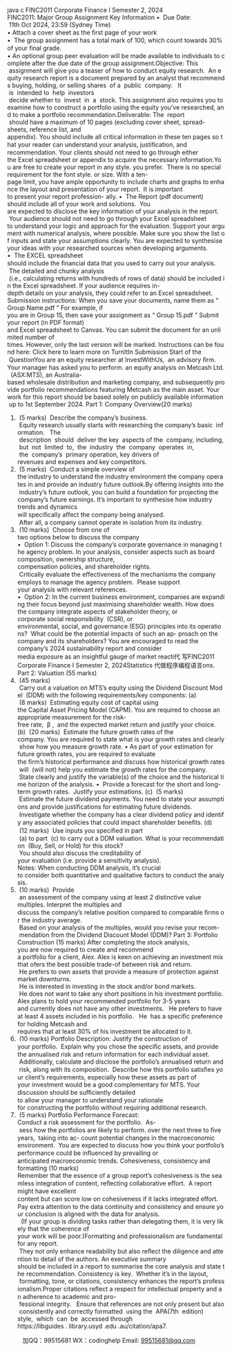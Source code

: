 java c
FINC2011 Corporate Finance I 
Semester 2, 2024 
FINC2011: Major Group Assignment
Key Information 
•  Due Date:  11th Oct 2024, 23:59 (Sydney Time)
• Attach a cover sheet as the ﬁrst page of your work
•  The group assignment has a total mark of 100, which count towards 30% of your ﬁnal grade.
• An optional group peer evaluation will be made available to individuals to complete after the due date of the group assignment.Objective: This  assignment will give you a teaser of how to conduct equity research.  An equity research report is a document prepared by an analyst that recommends buying, holding, or selling shares  of a  public  company.   It  is  intended to  help  investors  decide whether to  invest  in  a  stock. This assignment also requires you to examine how to construct a portfolio using the equity you’ve researched, and to make a portfolio recommendation.Deliverable: The  report  should have a maximum of 10 pages (excluding cover sheet, spread- sheets, reference list, and appendix). You should include all critical information in these ten pages so that your reader can understand your analysis, justiﬁcation, and recommendation. Your clients should not need to go through either the Excel spreadsheet or appendix to acquire the necessary information.You are free to create your report in any style. you prefer.  There is no special requirement for the font style. or size. With a ten-page limit, you have ample opportunity to include charts and graphs to enhance the layout and presentation of your report.  It is important to present your report profession- ally.
•  The Report (pdf document) should include all of your work and solutions.  You are expected to disclose the key information of your analysis in the report.  Your audience should not need to go through your Excel spreadsheet to understand your logic and approach for the evaluation. Support your argument with numerical analysis, where possible. Make sure you show the list of inputs and state your assumptions clearly. You are expected to synthesise your ideas with your researched sources when developing arguments.
•  The EXCEL spreadsheet should include the ﬁnancial data that you used to carry out your analysis.  The detailed and chunky analysis  (i.e., calculating returns with hundreds of rows of data) should be included in the Excel spreadsheet. If your audience requires in-depth details on your analysis, they could refer to an Excel spreadsheet.
Submission instructions: When you save your documents, name them as “ Group Name.pdf ” For example, if you are in Group 15, then save your assignment as “ Group 15.pdf ” Submit your report (in PDF format) and Excel spreadsheet to Canvas. You can submit the document for an unlimited number of times. However, only the last version will be marked. Instructions can be found here: Click here to learn more on TurnItIn Submission Start of the  QuestionYou are an equity researcher at InvestWithUs,  an advisory ﬁrm.   Your manager has asked you to perform. an equity analysis on Metcash Ltd.  (ASX:MTS), an Australia-based wholesale distribution and marketing company, and subsequently provide portfolio recommendations featuring Metcash as the main asset. Your work for this report should be based solely on publicly available information up to 1st September 2024.
Part 1: Company Overview(20 marks) 
1.  (5 marks)  Describe the company’s business.  Equity research usually starts with researching the company’s basic  information.   The  description  should  deliver the key  aspects of the  company, including,  but  not  limited  to,  the  industry  the  company  operates  in,  the  company’s  primary operation, key drivers of revenues and expenses and key competitors.
2.  (5 marks)  Conduct a simple overview of the industry to understand the industry environment the company operates in and provide an industry future outlook.By oﬀering insights into the industry’s future outlook, you can build a foundation for projecting the company’s future earnings. It’s important to synthesise how industry trends and dynamics will speciﬁcally aﬀect the company being analysed.  After all, a company cannot operate in isolation from its industry.
3.  (10 marks)  Choose from one of two options below to discuss the company
•  Option 1: Discuss the company’s corporate governance in managing the agency problem. In your analysis, consider aspects such as board composition, ownership structure, compensation policies, and shareholder rights.  Critically evaluate the eﬀectiveness of the mechanisms the company employs to manage the agency problem.  Please support your analysis with relevant references.
•  Option 2: In the current business environment, companies are expanding their focus beyond just maximising shareholder wealth. How does the company integrate aspects of stakeholder theory, or corporate social responsibility  (CSR), or environmental, social, and governance (ESG) principles into its operations?  What could be the potential impacts of such an ap- proach on the company and its shareholders? You are encouraged to read the company’s 2024 sustainability report and consider media exposure as an insightful gauge of market reacti代 写FINC2011 Corporate Finance I Semester 2, 2024Statistics
代做程序编程语言ons.
Part 2: Valuation (55 marks) 
4.  (45 marks)  Carry out a valuation on MTS’s equity using the Dividend Discount Model  (DDM) with the following requirements/key components:
(a)  (8 marks)  Estimating equity cost of capital using the Capital Asset Pricing Model (CAPM). You are required to choose an appropriate measurement for the risk-free rate,  β ,  and the expected market return and justify your choice.
(b)  (20 marks)  Estimate the future growth rates of the company. You are required to state what is your growth rates and clearly show how you measure growth rate.
• As part of your estimation for future growth rates, you are required to evaluate the ﬁrm’s historical performance and discuss how historical growth rates will  (will not) help you estimate the growth rates for the company.  State clearly and justify the variable(s) of the choice and the historical time horizon of the analysis.
•  Provide a forecast for the short and long-term growth rates.  Justify your estimations.
(c)  (5 marks)  Estimate the future dividend payments. You need to state your assumptions and provide justiﬁcations for estimating future dividends.  Investigate whether the company has a clear dividend policy and identify any associated policies that could impact shareholder beneﬁts.
(d)  (12 marks)  Use inputs you speciﬁed in part  (a) to part  (c) to carry out a DDM valuation. What is your recommendation  (Buy, Sell, or Hold) for this stock?  You should also discuss the creditability of your evaluation (i.e. provide a sensitivity analysis).
Notes: When conducting DDM analysis, it’s crucial to consider both quantitative and qualitative factors to conduct the analysis.
5.  (10 marks)  Provide  an assessment of the company using at least 2 distinctive value multiples. Interpret the multiples and discuss the company’s relative position compared to comparable ﬁrms or the industry average.  Based on your analysis of the multiples, would you revise your recom- mendation from the Dividend Discount Model (DDM)?
Part 3: Portfolio Construction (15 marks) After completing the stock analysis, you are now required to create and recommend a portfolio for a client, Alex. Alex is keen on achieving an investment mix that ofers the best possible trade-of between risk and return.  He prefers to own assets that provide a measure of protection against market downturns.  He is interested in investing in the stock and/or bond markets.  He does not want to take any short positions in his investment portfolio.Alex plans to hold your recommended portfolio for 3-5 years and currently does not have any other investments.   He prefers to have at least 4 assets included in his portfolio.   He  has a speciﬁc preference for holding Metcash and requires that at least 30% of his investment be allocated to it.
6.  (10 marks) Portfolio Description: Justify the construction of your portfolio.  Explain why you chose the speciﬁc assets, and provide the annualised risk and return information for each individual asset.  Additionally, calculate and disclose the portfolio’s annualised return and risk, along with its composition.  Describe how this portfolio satisﬁes your client’s requirements, especially how these assets as part of your investment would be a good complementary for MTS.
Your discussion should be suﬃciently detailed to allow your manager to understand your rationale for constructing the portfolio without requiring additional research.
7.  (5 marks) Portfolio Performance Forecast: Conduct a risk assessment for the portfolio.  As- sess how the portfolios are likely to perform. over the next three to ﬁve years,  taking into ac- count potential changes in the macroeconomic environment.  You are expected to discuss how you think your portfolio’s performance could be inﬂuenced by prevailing or anticipated macroeconomic trends.
Cohesiveness, consistency and formatting (10 marks) Remember that the essence of a group report’s cohesiveness is the seamless integration of content, reﬂecting collaborative eﬀort.  A report might have excellent content but can score low on cohesiveness if it lacks integrated eﬀort.  Pay extra attention to the data continuity and consistency and ensure your conclusion is aligned with the data for analysis.   (If your group is dividing tasks rather than delegating them, it is very likely that the coherence of your work will be poor.)Formatting and professionalism are fundamental for any report.  They not only enhance readability but also reﬂect the diligence and attention to detail of the authors. An executive summary should be included in a report to summarise the core analysis and state the recommendation.
Consistency is key.  Whether it’s in the layout,  formatting, tone, or citations, consistency enhances the report’s professionalism.Proper citations reﬂect a respect for intellectual property and an adherence to academic and pro- fessional integrity.   Ensure that references are not only present but also consistently and correctly formatted  using the  APA(7th  edition) style,  which  can  be  accessed through https://libguides . library.usyd .edu .au/citation/apa7.





         
加QQ：99515681  WX：codinghelp  Email: 99515681@qq.com
